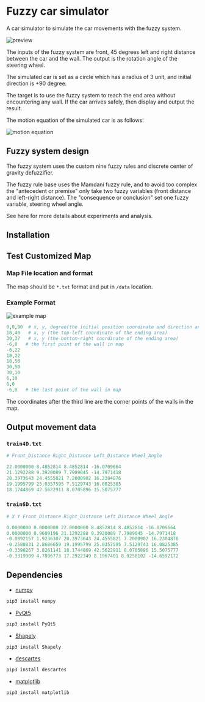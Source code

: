 # Fuzzy car simulator

A car simulator to simulate the car movements with the fuzzy system.

![preview](https://imgur.com/XxzmuaQ.gif)

The inputs of the fuzzy system are front, 45 degrees left and right distance between the car and the wall. The output is the rotation angle of the steering wheel.

The simulated car is set as a circle which has a radius of 3 unit, and initial direction is +90 degree.

The target is to use the fuzzy system to reach the end area without encountering any wall. If the car arrives safely, then display and output the result.

The motion equation of the simulated car is as follows:

![motion equation](https://imgur.com/BITX9xi.jpg)

## Fuzzy system design

The fuzzy system uses the custom nine fuzzy rules and discrete center of gravity defuzzifier.

The fuzzy rule base uses the Mamdani fuzzy rule, and to avoid too complex the "antecedent or premise" only take two fuzzy variables (front distance and left-right distance). The "consequence or conclusion" set one fuzzy variable, steering wheel angle.

See here for more details about experiments and analysis.
## Installation



## Test Customized Map

### Map File location and format

The map should be `*.txt` format and put in `/data` location.

### Example Format

![example map](https://i.imgur.com/oHiqTMr.jpg)

``` python
0,0,90  # x, y, degree(the initial position coordinate and direction angle of the car
18,40   # x, y (the top-left coordinate of the ending area)
30,37   # x, y (the bottom-right coordinate of the ending area)
-6,0   # the first point of the wall in map
-6,22
18,22
18,50
30,50
30,10
6,10
6,0
-6,0   # the last point of the wall in map
```

The coordinates after the third line are the corner points of the walls in the map.

## Output movement data

### `train4D.txt`

``` python
# Front_Distance Right_Distance Left_Distance Wheel_Angle

22.0000000 8.4852814 8.4852814 -16.0709664
21.1292288 9.3920089 7.7989045 -14.7971418
20.3973643 24.4555821 7.2000902 16.2304876
19.1995799 25.0357595 7.5129743 16.0825385
18.1744869 42.5622911 8.0705896 15.5075777
```

### `train6D.txt`

``` python
# X Y Front_Distance Right_Distance Left_Distance Wheel_Angle

0.0000000 0.0000000 22.0000000 8.4852814 8.4852814 -16.0709664
0.0000000 0.9609196 21.1292288 9.3920089 7.7989045 -14.7971418
-0.0892157 1.9236307 20.3973643 24.4555821 7.2000902 16.2304876
-0.2588831 2.8686659 19.1995799 25.0357595 7.5129743 16.0825385
-0.3398267 3.8261141 18.1744869 42.5622911 8.0705896 15.5075777
-0.3319909 4.7896773 17.2922349 8.1967401 8.9258102 -14.6592172
```

## Dependencies

- [numpy](http://www.numpy.org/)

``` bash
pip3 install numpy
```

- [PyQt5](https://pypi.org/project/PyQt5/)

``` bash
pip3 install PyQt5
```

- [Shapely](https://pypi.org/project/Shapely/)

``` bash
pip3 install Shapely
```

- [descartes](https://pypi.org/project/descartes/)

``` bash
pip3 install descartes
```

- [matplotlib](https://matplotlib.org/)

``` bash
pip3 install matplotlib
```